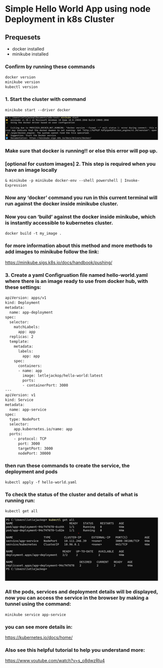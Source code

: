 # Simple Hello World App using node Deployment in k8s Cluster

## Prequesets
- docker installed
- minikube installed

### Confirm by running these commands
```
docker version  
minikube version
kubectl version

```



### 1. Start the cluster with command
```
minikube start --driver docker
```
![this](run%20docker.PNG)

### Make sure that docker is running!! or else this error will pop up.


### [optional for custom images] 2. This step is required when you have an image locally
```
& minikube -p minikube docker-env --shell powershell | Invoke-Expression
```
### Now any ‘docker’ command you run in this current terminal will run against the docker inside minikube cluster.

### Now you can ‘build’ against the docker inside minikube, which is instantly accessible to kubernetes cluster.

```
docker build -t my_image .
```

### for more information about this method and more methods to add images to minikube follow the link:

https://minikube.sigs.k8s.io/docs/handbook/pushing/

### 3. Create a yaml Configruation file named hello-world.yaml where there is an image ready to use from docker hub, with these settings:

```
apiVersion: apps/v1
kind: Deployment
metadata:
  name: app-deployment
spec:
  selector:
    matchLabels:
      app: app
  replicas: 2 
  template:
    metadata:
      labels:
        app: app
    spec:
      containers:
      - name: app
        image: letlejackop/hello-world:latest
        ports:
        - containerPort: 3000
---
apiVersion: v1
kind: Service
metadata:
  name: app-service
spec:
  type: NodePort
  selector:
    app.kubernetes.io/name: app
  ports:
    - protocol: TCP
      port: 3000
      targetPort: 3000
      nodePort: 30000
```

### then run these commands to create the service, the deployment and pods

```
kubectl apply -f hello-world.yaml
```
### To check the status of the cluster and details of what is running run:

```
kubectl get all
```
![this](cluster%20info.png)

### All the pods, services and deployment details will be displayed, now you can access the service in the browser by making a tunnel using the command:

```
minikube service app-service
```

### you can see more details in:
https://kubernetes.io/docs/home/

### Also see this helpful tutorial to help you understand more:

https://www.youtube.com/watch?v=s_o8dwzRlu4
